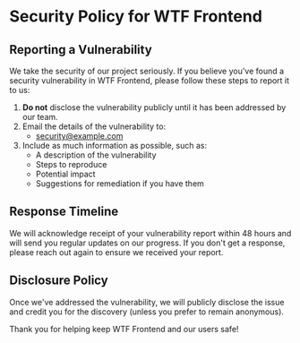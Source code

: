 # Security Policy for WTF Frontend

## Reporting a Vulnerability

We take the security of our project seriously. If you believe you've found a security vulnerability in WTF Frontend, please follow these steps to report it to us:

1. **Do not** disclose the vulnerability publicly until it has been addressed by our team.
2. Email the details of the vulnerability to:
   - security@example.com
3. Include as much information as possible, such as:
   - A description of the vulnerability
   - Steps to reproduce
   - Potential impact
   - Suggestions for remediation if you have them

## Response Timeline

We will acknowledge receipt of your vulnerability report within 48 hours and will send you regular updates on our progress. If you don't get a response, please reach out again to ensure we received your report.

## Disclosure Policy

Once we've addressed the vulnerability, we will publicly disclose the issue and credit you for the discovery (unless you prefer to remain anonymous).

Thank you for helping keep WTF Frontend and our users safe!
